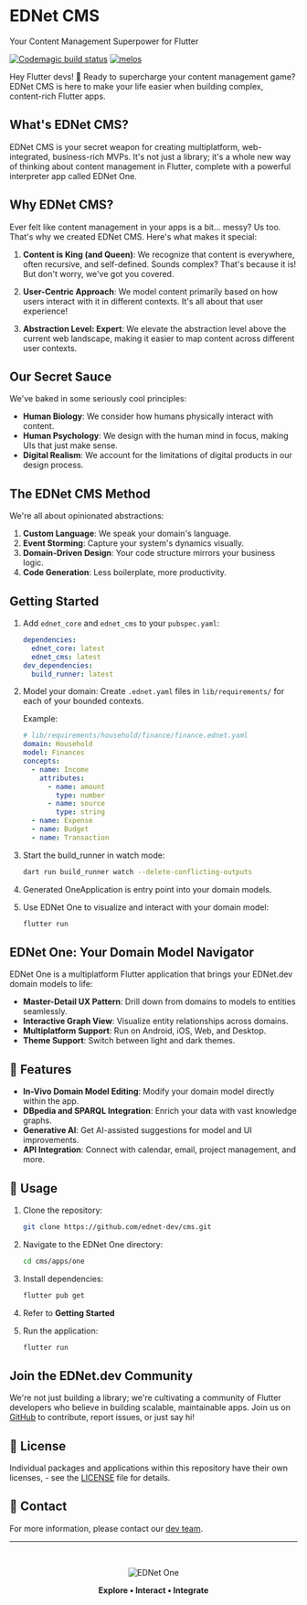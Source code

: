 # EDNet CMS
Your Content Management Superpower for Flutter

[![Codemagic build status](https://api.codemagic.io/apps/63ce7b5ab80ead4e2c0f4735/ci/status_badge.svg)](https://codemagic.io/apps/63ce7b5ab80ead4e2c0f4735/ci/latest_build)
[![melos](https://img.shields.io/badge/maintained%20with-melos-f700ff.svg?style=flat-square)](https://github.com/invertase/melos)

Hey Flutter devs! 👋 Ready to supercharge your content management game? EDNet CMS is here to make your life easier when building complex, content-rich Flutter apps.

## What's EDNet CMS?

EDNet CMS is your secret weapon for creating multiplatform, web-integrated, business-rich MVPs. It's not just a library; it's a whole new way of thinking about content management in Flutter, complete with a powerful interpreter app called EDNet One.

## Why EDNet CMS?

Ever felt like content management in your apps is a bit... messy? Us too. That's why we created EDNet CMS. Here's what makes it special:

1. **Content is King (and Queen)**: We recognize that content is everywhere, often recursive, and self-defined. Sounds complex? That's because it is! But don't worry, we've got you covered.

2. **User-Centric Approach**: We model content primarily based on how users interact with it in different contexts. It's all about that user experience!

3. **Abstraction Level: Expert**: We elevate the abstraction level above the current web landscape, making it easier to map content across different user contexts.


## Our Secret Sauce

We've baked in some seriously cool principles:

- **Human Biology**: We consider how humans physically interact with content.
- **Human Psychology**: We design with the human mind in focus, making UIs that just make sense.
- **Digital Realism**: We account for the limitations of digital products in our design process.

## The EDNet CMS Method

We're all about opinionated abstractions:

1. **Custom Language**: We speak your domain's language.
2. **Event Storming**: Capture your system's dynamics visually.
3. **Domain-Driven Design**: Your code structure mirrors your business logic.
4. **Code Generation**: Less boilerplate, more productivity.

## Getting Started

1. Add `ednet_core` and `ednet_cms` to your `pubspec.yaml`:
   ```yaml
   dependencies:
     ednet_core: latest
     ednet_cms: latest
   dev_dependencies:
     build_runner: latest
   ```

2. Model your domain:
   Create `.ednet.yaml` files in `lib/requirements/` for each of your bounded contexts.

   Example:
   ```yaml
   # lib/requirements/household/finance/finance.ednet.yaml
   domain: Household
   model: Finances
   concepts: 
     - name: Income
       attributes:
         - name: amount
           type: number
         - name: source
           type: string
     - name: Expense
     - name: Budget
     - name: Transaction
   ```

3. Start the build_runner in watch mode:
   ```bash
   dart run build_runner watch --delete-conflicting-outputs
   ```

4. Generated OneApplication is entry point into your domain models.

5. Use EDNet One to visualize and interact with your domain model:
   ```bash
   flutter run
   ```

## EDNet One: Your Domain Model Navigator

EDNet One is a multiplatform Flutter application that brings your EDNet.dev domain models to life:

- **Master-Detail UX Pattern**: Drill down from domains to models to entities seamlessly.
- **Interactive Graph View**: Visualize entity relationships across domains.
- **Multiplatform Support**: Run on Android, iOS, Web, and Desktop.
- **Theme Support**: Switch between light and dark themes.

## 🚀 Features

- **In-Vivo Domain Model Editing**: Modify your domain model directly within the app.
- **DBpedia and SPARQL Integration**: Enrich your data with vast knowledge graphs.
- **Generative AI**: Get AI-assisted suggestions for model and UI improvements.
- **API Integration**: Connect with calendar, email, project management, and more.

## 📝 Usage

1. Clone the repository:
   ```bash
   git clone https://github.com/ednet-dev/cms.git
   ```

2. Navigate to the EDNet One directory:
   ```bash
   cd cms/apps/one
   ```

3. Install dependencies:
   ```bash
   flutter pub get
   ```
4. Refer to **Getting Started**

5. Run the application:
   ```bash
   flutter run
   ```

## Join the EDNet.dev Community

We're not just building a library; we're cultivating a community of Flutter developers who believe in building scalable, maintainable apps. Join us on [GitHub](https://github.com/ednet-dev/cms) to contribute, report issues, or just say hi!

## 📄 License

Individual packages and applications within this repository have their own licenses, - see the [LICENSE](LICENSE) file for details.

## 📧 Contact

For more information, please contact our [dev team](mailto:dev@ednet.dev).

---
&nbsp;
<div align="center">

![EDNet One](https://img1.wsimg.com/isteam/ip/4896c6bc-229c-47e9-afdd-ff5ab2d2fdbf/Logo-eb329c1.png/:/rs=w:107,h:107,cg:true,m/cr=w:107,h:107/qt=q:95)

**Explore • Interact • Integrate**

</div>
